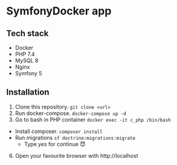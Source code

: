 # SymfonyDocker app

## Tech stack
- Docker 
- PHP 7.4
- MySQL 8
- Nginx
- Symfony 5

## Installation

1. Clone this repository. `git clone <url>`
2. Run docker-compose. `docker-compose up -d`
3. Go to bash in PHP container `docker exec -it c_php /bin/bash`
- Install composer.  `composer install`
- Run migrations `sf doctrine:migrations:migrate`
  - Type *yes* for continue 😈
6. Open your favourite browser with http://localhost